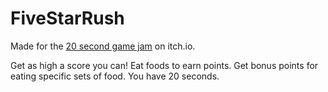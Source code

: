 # FiveStarRush

Made for the [20 second game jam](https://itch.io/jam/20-second-game-jam) on itch.io.

Get as high a score you can! Eat foods to earn points. Get bonus points for eating
specific sets of food. You have 20 seconds.
